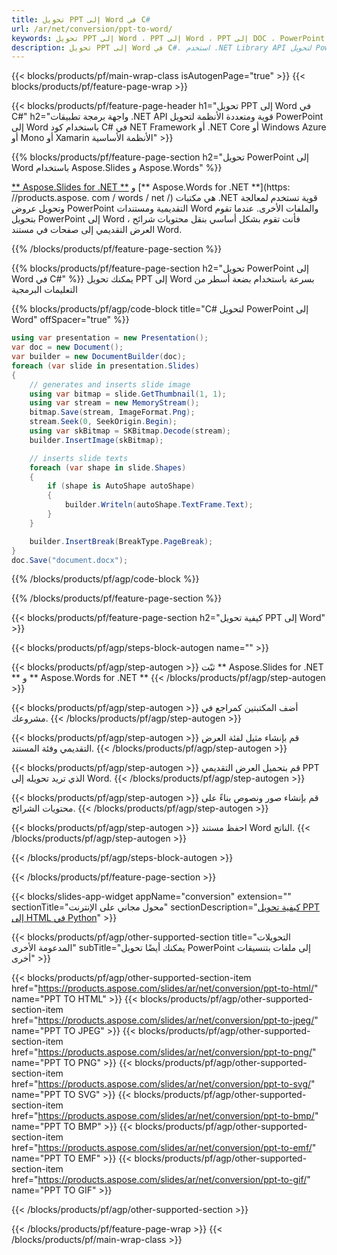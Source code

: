 ```yaml
---
title: تحويل PPT إلى Word في C#
url: /ar/net/conversion/ppt-to-word/
keywords: تحويل PPT إلى Word ، PPT إلى Word ، PPT إلى DOC ، PowerPoint إلى Word ، C# API ، مكتبة .NET
description: تحويل PPT إلى Word في C#. استخدم .NET Library API لتحويل PowerPoint إلى Word
---
```


{{< blocks/products/pf/main-wrap-class isAutogenPage="true" >}}
{{< blocks/products/pf/feature-page-wrap >}}

{{< blocks/products/pf/feature-page-header h1="تحويل PPT إلى Word في C#" h2="واجهة برمجة تطبيقات .NET API قوية ومتعددة الأنظمة لتحويل PowerPoint إلى Word باستخدام كود C# في NET Framework أو .NET Core أو Windows Azure أو Mono أو Xamarin الأنظمة الأساسية" >}}

{{% blocks/products/pf/feature-page-section h2="تحويل PowerPoint إلى Word باستخدام Aspose.Slides و Aspose.Words" %}}

[** Aspose.Slides for .NET **](https://products.aspose.com/slides/ar/net/) و [** Aspose.Words for .NET **](https: //products.aspose. com / words / net /) هي مكتبات .NET قوية تستخدم لمعالجة وتحويل عروض PowerPoint التقديمية ومستندات Word والملفات الأخرى. عندما تقوم بتحويل PowerPoint إلى Word ، فأنت تقوم بشكل أساسي بنقل محتويات شرائح العرض التقديمي إلى صفحات في مستند Word.

{{% /blocks/products/pf/feature-page-section %}}




{{% blocks/products/pf/feature-page-section  h2="تحويل PowerPoint إلى Word في C#" %}}
يمكنك تحويل PPT إلى Word بسرعة باستخدام بضعة أسطر من التعليمات البرمجية

{{% blocks/products/pf/agp/code-block title="C# لتحويل PowerPoint إلى Word" offSpacer="true" %}}
```cs
using var presentation = new Presentation();
var doc = new Document();
var builder = new DocumentBuilder(doc);
foreach (var slide in presentation.Slides)
{
    // generates and inserts slide image
    using var bitmap = slide.GetThumbnail(1, 1);
    using var stream = new MemoryStream();
    bitmap.Save(stream, ImageFormat.Png);
    stream.Seek(0, SeekOrigin.Begin);
    using var skBitmap = SKBitmap.Decode(stream);
    builder.InsertImage(skBitmap);

    // inserts slide texts
    foreach (var shape in slide.Shapes)
    {
        if (shape is AutoShape autoShape)
        {
            builder.Writeln(autoShape.TextFrame.Text);
        }
    }

    builder.InsertBreak(BreakType.PageBreak);
}
doc.Save("document.docx");
```
{{% /blocks/products/pf/agp/code-block %}}

{{% /blocks/products/pf/feature-page-section %}}




{{< blocks/products/pf/feature-page-section  h2="كيفية تحويل PPT إلى Word" >}}


{{< blocks/products/pf/agp/steps-block-autogen name="" >}}


{{< blocks/products/pf/agp/step-autogen >}}
ثبّت ** Aspose.Slides for .NET ** و ** Aspose.Words for .NET ** 
{{< /blocks/products/pf/agp/step-autogen >}}

{{< blocks/products/pf/agp/step-autogen >}}
أضف المكتبتين كمراجع في مشروعك.
{{< /blocks/products/pf/agp/step-autogen >}}

{{< blocks/products/pf/agp/step-autogen >}}
قم بإنشاء مثيل لفئة العرض التقديمي وفئة المستند.
{{< /blocks/products/pf/agp/step-autogen >}}

{{< blocks/products/pf/agp/step-autogen >}}
قم بتحميل العرض التقديمي PPT الذي تريد تحويله إلى Word.
{{< /blocks/products/pf/agp/step-autogen >}}

{{< blocks/products/pf/agp/step-autogen >}}
قم بإنشاء صور ونصوص بناءً على محتويات الشرائح.
{{< /blocks/products/pf/agp/step-autogen >}}

{{< blocks/products/pf/agp/step-autogen >}}
احفظ مستند Word الناتج.
{{< /blocks/products/pf/agp/step-autogen >}}


{{< /blocks/products/pf/agp/steps-block-autogen >}}


{{< /blocks/products/pf/feature-page-section >}}




{{< blocks/slides-app-widget  appName="conversion" extension="" sectionTitle="محول مجاني على الإنترنت" sectionDescription="[كيفية تحويل PPT إلى HTML في Python](https://products.aspose.com/slides/ar/python-net/conversion/ppt-to-html/)" >}}

{{< blocks/products/pf/agp/other-supported-section title="التحويلات المدعومة الأخرى" subTitle="يمكنك أيضًا تحويل PowerPoint إلى ملفات بتنسيقات أخرى" >}}


{{< blocks/products/pf/agp/other-supported-section-item href="https://products.aspose.com/slides/ar/net/conversion/ppt-to-html/" name="PPT TO HTML" >}}
{{< blocks/products/pf/agp/other-supported-section-item href="https://products.aspose.com/slides/ar/net/conversion/ppt-to-jpeg/" name="PPT TO JPEG" >}}
{{< blocks/products/pf/agp/other-supported-section-item href="https://products.aspose.com/slides/ar/net/conversion/ppt-to-png/" name="PPT TO PNG" >}}
{{< blocks/products/pf/agp/other-supported-section-item href="https://products.aspose.com/slides/ar/net/conversion/ppt-to-svg/" name="PPT TO SVG" >}}
{{< blocks/products/pf/agp/other-supported-section-item href="https://products.aspose.com/slides/ar/net/conversion/ppt-to-bmp/" name="PPT TO BMP" >}}
{{< blocks/products/pf/agp/other-supported-section-item href="https://products.aspose.com/slides/ar/net/conversion/ppt-to-emf/" name="PPT TO EMF" >}}
{{< blocks/products/pf/agp/other-supported-section-item href="https://products.aspose.com/slides/ar/net/conversion/ppt-to-gif/" name="PPT TO GIF" >}}



{{< /blocks/products/pf/agp/other-supported-section >}}

{{< /blocks/products/pf/feature-page-wrap >}}
{{< /blocks/products/pf/main-wrap-class >}}